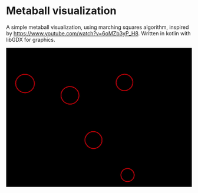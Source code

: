 # Metaball visualization

A simple metaball visualization,
using marching squares algorithm, 
inspired by https://www.youtube.com/watch?v=6oMZb3yP_H8.
Written in kotlin with libGDX for graphics.

![gif](assets/showcase.gif)